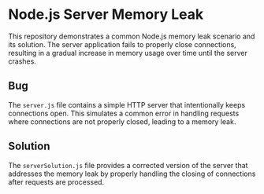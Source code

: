 # Node.js Server Memory Leak

This repository demonstrates a common Node.js memory leak scenario and its solution.  The server application fails to properly close connections, resulting in a gradual increase in memory usage over time until the server crashes.

## Bug

The `server.js` file contains a simple HTTP server that intentionally keeps connections open. This simulates a common error in handling requests where connections are not properly closed, leading to a memory leak.

## Solution

The `serverSolution.js` file provides a corrected version of the server that addresses the memory leak by properly handling the closing of connections after requests are processed.